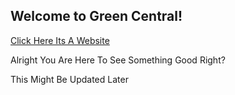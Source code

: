## Welcome to Green Central!

[Click Here Its A Website](https://greenisless.wordpress.com)

Alright You Are Here To See Something Good Right?

This Might Be Updated Later
